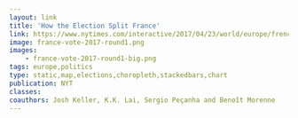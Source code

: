 ```yaml
---
layout: link
title: 'How the Election Split France'
link: https://www.nytimes.com/interactive/2017/04/23/world/europe/french-election-results-maps.html
image: france-vote-2017-round1.png
images:
    - france-vote-2017-round1-big.png
tags: europe,politics
type: static,map,elections,choropleth,stackedbars,chart
publication: NYT
classes:
coauthors: Josh Keller, K.K. Lai, Sergio Peçanha and Benoît Morenne
---
```

